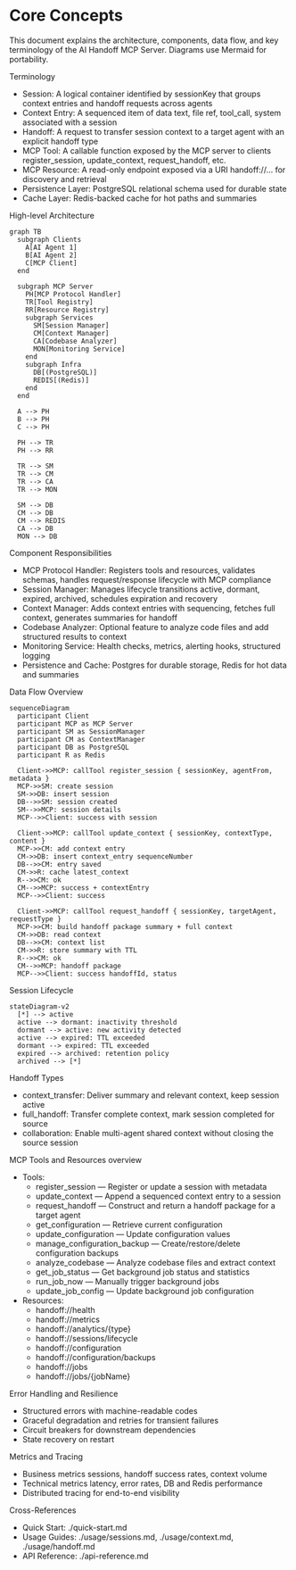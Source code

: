 # Core Concepts

This document explains the architecture, components, data flow, and key terminology of the AI Handoff MCP Server. Diagrams use Mermaid for portability.

Terminology
- Session: A logical container identified by sessionKey that groups context entries and handoff requests across agents
- Context Entry: A sequenced item of data text, file ref, tool_call, system associated with a session
- Handoff: A request to transfer session context to a target agent with an explicit handoff type
- MCP Tool: A callable function exposed by the MCP server to clients register_session, update_context, request_handoff, etc.
- MCP Resource: A read-only endpoint exposed via a URI handoff://... for discovery and retrieval
- Persistence Layer: PostgreSQL relational schema used for durable state
- Cache Layer: Redis-backed cache for hot paths and summaries

High-level Architecture
```mermaid
graph TB
  subgraph Clients
    A[AI Agent 1]
    B[AI Agent 2]
    C[MCP Client]
  end

  subgraph MCP Server
    PH[MCP Protocol Handler]
    TR[Tool Registry]
    RR[Resource Registry]
    subgraph Services
      SM[Session Manager]
      CM[Context Manager]
      CA[Codebase Analyzer]
      MON[Monitoring Service]
    end
    subgraph Infra
      DB[(PostgreSQL)]
      REDIS[(Redis)]
    end
  end

  A --> PH
  B --> PH
  C --> PH

  PH --> TR
  PH --> RR

  TR --> SM
  TR --> CM
  TR --> CA
  TR --> MON

  SM --> DB
  CM --> DB
  CM --> REDIS
  CA --> DB
  MON --> DB
```

Component Responsibilities
- MCP Protocol Handler: Registers tools and resources, validates schemas, handles request/response lifecycle with MCP compliance
- Session Manager: Manages lifecycle transitions active, dormant, expired, archived, schedules expiration and recovery
- Context Manager: Adds context entries with sequencing, fetches full context, generates summaries for handoff
- Codebase Analyzer: Optional feature to analyze code files and add structured results to context
- Monitoring Service: Health checks, metrics, alerting hooks, structured logging
- Persistence and Cache: Postgres for durable storage, Redis for hot data and summaries

Data Flow Overview
```mermaid
sequenceDiagram
  participant Client
  participant MCP as MCP Server
  participant SM as SessionManager
  participant CM as ContextManager
  participant DB as PostgreSQL
  participant R as Redis

  Client->>MCP: callTool register_session { sessionKey, agentFrom, metadata }
  MCP->>SM: create session
  SM->>DB: insert session
  DB-->>SM: session created
  SM-->>MCP: session details
  MCP-->>Client: success with session

  Client->>MCP: callTool update_context { sessionKey, contextType, content }
  MCP->>CM: add context entry
  CM->>DB: insert context_entry sequenceNumber
  DB-->>CM: entry saved
  CM->>R: cache latest_context
  R-->>CM: ok
  CM-->>MCP: success + contextEntry
  MCP-->>Client: success

  Client->>MCP: callTool request_handoff { sessionKey, targetAgent, requestType }
  MCP->>CM: build handoff package summary + full context
  CM->>DB: read context
  DB-->>CM: context list
  CM->>R: store summary with TTL
  R-->>CM: ok
  CM-->>MCP: handoff package
  MCP-->>Client: success handoffId, status
```

Session Lifecycle
```mermaid
stateDiagram-v2
  [*] --> active
  active --> dormant: inactivity threshold
  dormant --> active: new activity detected
  active --> expired: TTL exceeded
  dormant --> expired: TTL exceeded
  expired --> archived: retention policy
  archived --> [*]
```

Handoff Types
- context_transfer: Deliver summary and relevant context, keep session active
- full_handoff: Transfer complete context, mark session completed for source
- collaboration: Enable multi-agent shared context without closing the source session

MCP Tools and Resources overview
- Tools:
  - register_session — Register or update a session with metadata
  - update_context — Append a sequenced context entry to a session
  - request_handoff — Construct and return a handoff package for a target agent
  - get_configuration — Retrieve current configuration
  - update_configuration — Update configuration values
  - manage_configuration_backup — Create/restore/delete configuration backups
  - analyze_codebase — Analyze codebase files and extract context
  - get_job_status — Get background job status and statistics
  - run_job_now — Manually trigger background jobs
  - update_job_config — Update background job configuration
- Resources:
  - handoff://health
  - handoff://metrics
  - handoff://analytics/{type}
  - handoff://sessions/lifecycle
  - handoff://configuration
  - handoff://configuration/backups
  - handoff://jobs
  - handoff://jobs/{jobName}

Error Handling and Resilience
- Structured errors with machine-readable codes
- Graceful degradation and retries for transient failures
- Circuit breakers for downstream dependencies
- State recovery on restart

Metrics and Tracing
- Business metrics sessions, handoff success rates, context volume
- Technical metrics latency, error rates, DB and Redis performance
- Distributed tracing for end-to-end visibility

Cross-References
- Quick Start: ./quick-start.md
- Usage Guides: ./usage/sessions.md, ./usage/context.md, ./usage/handoff.md
- API Reference: ./api-reference.md
